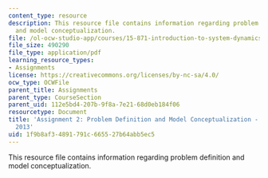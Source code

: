 ```yaml
---
content_type: resource
description: This resource file contains information regarding problem definition
  and model conceptualization.
file: /ol-ocw-studio-app/courses/15-871-introduction-to-system-dynamics-fall-2013/1f9b8af34891791c665527b64abb5ec5_MIT15_871F13_ass2.pdf
file_size: 490290
file_type: application/pdf
learning_resource_types:
- Assignments
license: https://creativecommons.org/licenses/by-nc-sa/4.0/
ocw_type: OCWFile
parent_title: Assignments
parent_type: CourseSection
parent_uid: 112e5bd4-207b-9f8a-7e21-68d0eb184f06
resourcetype: Document
title: 'Assignment 2: Problem Definition and Model Conceptualization - 15.871 Fall
  2013'
uid: 1f9b8af3-4891-791c-6655-27b64abb5ec5
---
```

This resource file contains information regarding problem definition and model conceptualization.